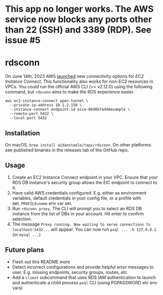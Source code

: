 # This app no longer works. The AWS service now blocks any ports other than 22 (SSH) and 3389 (RDP). See issue #5 

# rdsconn

On June 14th, 2023 AWS [launched][aws-blog] new connectivity options for
_EC2 Instance Connect_. This functionality also works for non-EC2 resources in
VPCs. You _could_ run the official AWS CLI (>= v2.12.0) using the following command,
but `rdsconn` aims to make the RDS experience easier.

```
aws ec2-instance-connect open-tunnel \
  --private-ip-address 10.1.2.150 \
  --instance-connect-endpoint-id eice-06d8b7ad48example \
  --remote-port 5432 \
  --local-port 5432
```

## Installation

On macOS, `brew install aidansteele/taps/rdsconn`. On other platforms: see 
published binaries in the releases tab of the GitHub repo.

## Usage

1. Create an EC2 Instance Connect endpoint in your VPC. Ensure that your RDS DB 
   instance's security group allows the EIC endpoint to connect to it. 
2. Have valid AWS credentials configured. E.g. either as environment variables,
   default credentials in your config file, or a profile with `AWS_PROFILE=name` 
   env var set.
3. Run `rdsconn proxy`. The CLI will prompt you to select an RDS DB instance from
   the list of DBs in your account. Hit enter to confirm selection.
4. The message `Proxy running. Now waiting to serve connections to localhost:5432...` 
   will appear. You can now run `psql ... -h 127.0.0.1` (or `mysql ...`)

## Future plans

* Flesh out this README more
* Detect incorrect configurations and provide helpful error messages to user. 
  E.g. missing endpoints, security groups, routes, etc.
* Add a `client` subcommand that uses RDS IAM authentication to launch and
  authenticate a child process `psql` CLI (using PGPASSWORD etc env vars)

[aws-blog]: https://aws.amazon.com/blogs/compute/secure-connectivity-from-public-to-private-introducing-ec2-instance-connect-endpoint-june-13-2023/
